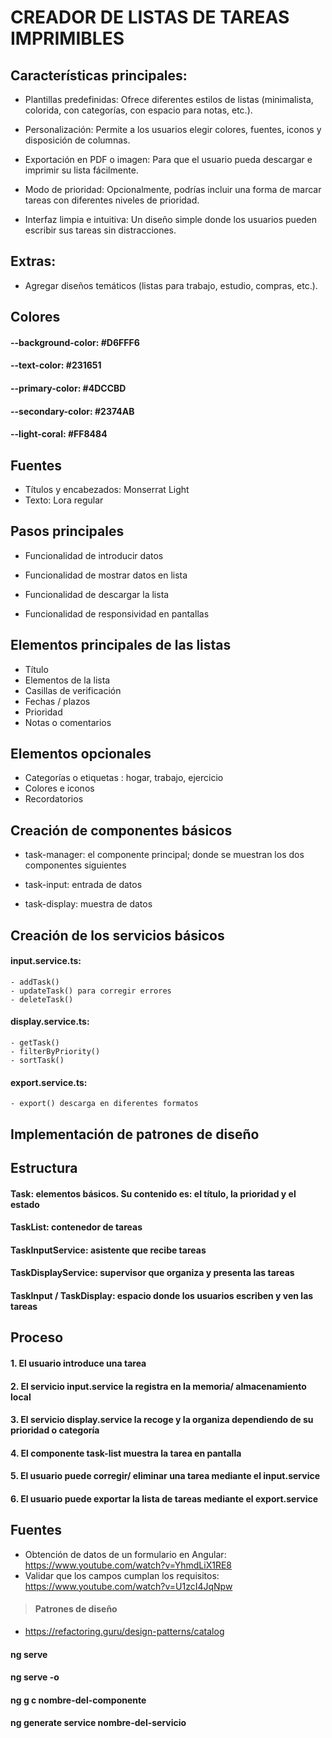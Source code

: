 # CREADOR DE LISTAS DE TAREAS IMPRIMIBLES

## Características principales:

- Plantillas predefinidas: Ofrece diferentes estilos de listas (minimalista, colorida, con categorías, con espacio para notas, etc.).

- Personalización: Permite a los usuarios elegir colores, fuentes, iconos y disposición de columnas.

- Exportación en PDF o imagen: Para que el usuario pueda descargar e imprimir su lista fácilmente.

- Modo de prioridad: Opcionalmente, podrías incluir una forma de marcar tareas con diferentes niveles de prioridad.

- Interfaz limpia e intuitiva: Un diseño simple donde los usuarios pueden escribir sus tareas sin distracciones.

## Extras:

- Agregar diseños temáticos (listas para trabajo, estudio, compras, etc.).

## Colores 

#### --background-color: #D6FFF6
#### --text-color: #231651
#### --primary-color: #4DCCBD
#### --secondary-color: #2374AB
#### --light-coral: #FF8484

## Fuentes

- Títulos y encabezados: Monserrat Light
- Texto: Lora regular

## Pasos principales

- Funcionalidad de introducir datos
- Funcionalidad de mostrar datos en lista
- Funcionalidad de descargar la lista

- Funcionalidad de responsividad en pantallas

## Elementos principales de las listas

- Título
- Elementos de la lista
- Casillas de verificación
- Fechas / plazos
- Prioridad
- Notas o comentarios

## Elementos opcionales

- Categorías o etiquetas : hogar, trabajo, ejercicio
- Colores e iconos
- Recordatorios

## Creación de componentes básicos

- task-manager: el componente principal; donde se muestran los dos componentes siguientes

- task-input: entrada de datos
- task-display: muestra de datos

## Creación de los servicios básicos

#### input.service.ts:
    - addTask()
    - updateTask() para corregir errores
    - deleteTask()

#### display.service.ts:
    - getTask()
    - filterByPriority()
    - sortTask()

#### export.service.ts:
    - export() descarga en diferentes formatos 

## Implementación de patrones de diseño

## Estructura

#### Task: elementos básicos. Su contenido es: el título, la prioridad y el estado

#### TaskList: contenedor de tareas

#### TaskInputService: asistente que recibe tareas

#### TaskDisplayService: supervisor que organiza y presenta las tareas

#### TaskInput / TaskDisplay: espacio donde los usuarios escriben y ven las tareas

## Proceso

#### 1. El usuario introduce una tarea

#### 2. El servicio input.service la registra en la memoria/ almacenamiento local

#### 3. El servicio display.service la recoge y la organiza dependiendo de su prioridad o categoría

#### 4. El componente task-list muestra la tarea en pantalla

#### 5. El usuario puede corregir/ eliminar una tarea mediante el input.service

#### 6. El usuario puede exportar la lista de tareas mediante el export.service

## Fuentes

- Obtención de datos de un formulario en Angular: https://www.youtube.com/watch?v=YhmdLiX1RE8
- Validar que los campos cumplan los requisitos: https://www.youtube.com/watch?v=U1zcI4JqNpw

> #### Patrones de diseño

- https://refactoring.guru/design-patterns/catalog

#### ng serve
#### ng serve -o
#### ng g c nombre-del-componente
#### ng generate service nombre-del-servicio
